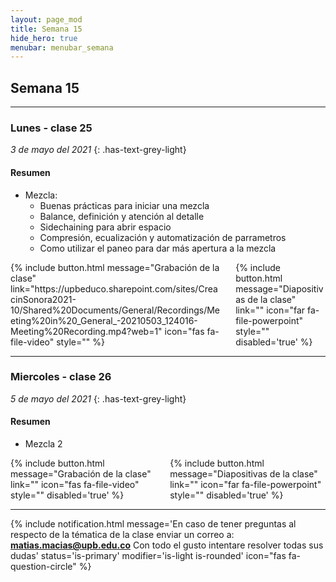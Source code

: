 ```yaml
---
layout: page_mod
title: Semana 15
hide_hero: true
menubar: menubar_semana
---
```


## Semana 15

---

### Lunes - clase 25

<!-- ignore-prettier-start -->

_3 de mayo del 2021_
{: .has-text-grey-light}

<!-- ignore-prettier-end -->

#### Resumen

- Mezcla:
  - Buenas prácticas para iniciar una mezcla
  - Balance, definición y atención al detalle
  - Sidechaining para abrir espacio
  - Compresión, ecualización y automatización de parrametros
  - Como utilizar el paneo para dar más apertura a la mezcla

<div class='columns'>
    <div class='column'>
    {% include button.html
message="Grabación de la clase"
link="https://upbeduco.sharepoint.com/sites/CreacinSonora2021-10/Shared%20Documents/General/Recordings/Meeting%20in%20_General_-20210503_124016-Meeting%20Recording.mp4?web=1"
icon="fas fa-file-video"
style=""
%}
    </div>
    <div class='column'>
    {% include button.html
message="Diapositivas de la clase"
link=""
icon="far fa-file-powerpoint"
style=""
disabled='true'
%}
    </div>
</div>

---

### Miercoles - clase 26

<!-- ignore-prettier-start -->

_5 de mayo del 2021_
{: .has-text-grey-light}

<!-- ignore-prettier-end -->

#### Resumen

- Mezcla 2

<div class='columns'>
    <div class='column'>
    {% include button.html
message="Grabación de la clase"
link=""
icon="fas fa-file-video"
style=""
disabled='true'
%}
    </div>
    <div class='column'>
    {% include button.html
message="Diapositivas de la clase"
link=""
icon="far fa-file-powerpoint"
style=""
disabled='true'
%}
    </div>
</div>

---

{% include notification.html
message='En caso de tener preguntas al respecto de la tématica de la clase enviar un correo a: **matias.macias@upb.edu.co**
Con todo el gusto intentare resolver todas sus dudas'
status='is-primary'
modifier='is-light is-rounded'
icon="fas fa-question-circle"
%}
